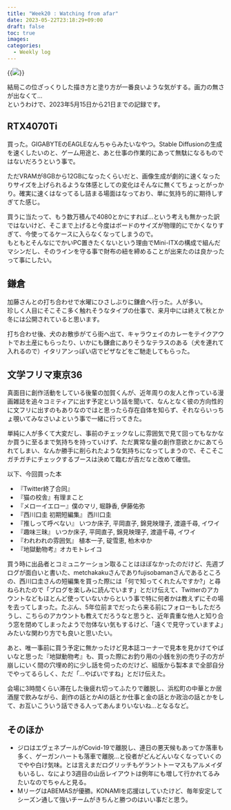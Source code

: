 ```yaml
---
title: "Week20 : Watching from afar"
date: 2023-05-22T23:18:29+09:00
draft: false
toc: true
images:
categories:
  - Weekly log
---
```


{{<image src="/images/images/230518.webp">}}

結局この位ざっくりした描き方と塗り方が一番良いような気がする。画力の無さが出なくて…  
というわけで、2023年5月15日から21日までの記録です。

<!--more-->

## RTX4070Ti

買った。GIGABYTEのEAGLEなんちゃらみたいなやつ。Stable Diffusionの生成を速くしたいのと、ゲーム用途と、あと仕事の作業的にあって無駄になるものではないだろうという事で。

ただVRAMが8GBから12GBになったくらいだと、画像生成が劇的に速くなったりサイズを上げられるような体感としての変化はそんなに無くてちょっとがっかり。確実に速くはなってるし詰まる場面はなっており、単に気持ち的に期待しすぎてた感じ。

買うに当たって、もう数万積んで4080とかにすれば…という考えも無かった訳ではないけど、そこまで上げると今度はボードのサイズが物理的にでかくなりすぎて、今使ってるケースに入らなくなってしまうので。  
もともとそんなにでかいPC置きたくないという理由でMini-ITXの構成で組んだマシンだし、そのラインを守る事で財布の紐を締めることが出来たのは良かったって事にしたい。

## 鎌倉

加藤さんとの打ち合わせで水曜にひさしぶりに鎌倉へ行った。人が多い。  
珍しく人目にそこそこ多く触れそうなタイプの仕事で、来月中には終えて秋とか冬には公開されていると思います。

打ち合わせ後、犬のお散歩がてら街へ出て、キャラウェイのカレーをテイクアウトでお土産にもらったり、いかにも鎌倉にありそうなテラスのある（犬を連れて入れるので）イタリアンっぽい店でピザなどをご馳走してもらった。

## 文学フリマ東京36

真面目に創作活動をしている後輩の加賀くんが、近年周りの友人と作っている漫画雑誌を追々コミティアに出す予定という話を聞いて、なんとなく彼の方向性的に文フリに出すのもありなのではと思ったら存在自体を知らず、それならいっちょ覗いてみなさいよという事で一緒に行ってきた。

単純に人が多くて大変だし、事前のチェックなしに雰囲気で見て回ってもなかなか買うに至るまで気持ちを持っていけず、ただ異常な量の創作意欲とかにあてられてしまい、なんか勝手に削られたような気持ちになってしまうので、そこそこガチガチにチェックするブースは決めて臨むが吉だなと改めて確信。

以下、今回買った本

- 『Twitter終了合同』
- 『猫の校舎』有理まこと
- 『メローイエロー』僕のマリ, 堀静香, 伊藤佑弥
- 『西川口圭 初期短編集』 西川口圭
- 『推しって呼べない』 いつか床子, 平岡直子, 錦見映理子, 渡邉千尋, イワイ
- 『趣味三昧』 いつか床子, 平岡直子, 錦見映理子, 渡邉千尋, イワイ
- 『われわれの雰囲気』 植本一子, 碇雪恵, 柏木ゆか
- 『地獄動物考』オカモトレイコ

買う時に出品者とコミュニケーション取ることはほぼなかったのだけど、先週ブログが面白いと書いた、metchakakuさんでありfujisobamanさんであるところの、西川口圭さんの短編集を買った際には「何で知ってくれたんですか?」と尋ねられたので「ブログを楽しみに読んでいます」とだけ伝えて、Twitterのアカウントなどもほとんど使っていないからという事で特に何者かは教えずにその場を去ってしまった。たぶん、5年位前までだったら来る前にフォローもしただろうし、こちらのアカウントも教えてだろうなと思うと、近年貴重な他人と知り合う窓を閉めてしまったようで勿体ない気もするけど、「遠くで見守っていますよ」みたいな関わり方でも良いと思いたい。

あと、唯一事前に買う予定に無かったけど見本誌コーナーで見本を見かけてやばいなと思った『地獄動物考』も、買った際にお釣り用の小銭を別の売り子の方が崩しにいく間の穴埋め的に少し話を伺ったのだけど、組版から製本まで全部自分でやってるらしく、ただ「…やばいですね」とだけ伝えた。

会場に3時間くらい滞在した後疲れ切ってふたりで離脱し、浜松町の中華とか居酒屋で飲みながら、創作の話とかAIの話とか仕事と金の話とか政治の話とかをして、お互いこういう話できる人ってあんまりいないね…となるなど。

## そのほか

- ジロはエヴェネプールがCovid-19で離脱し、連日の悪天候もあってか落車も多く、ゲーガンハートも落車で離脱…と役者がどんどんいなくなっていくのでやや白け気味。とは言えまだログリッチもゲラントトーマスもアルメイダもいるし、なにより3週目の山岳レイアウトは例年にも増して行かれてるみたいなのでちゃんと見る。
- MリーグはABEMASが優勝。KONAMIを応援はしていたけど、毎年安定してシーズン通して強いチームがきちんと勝つのはいい事だと思う。

